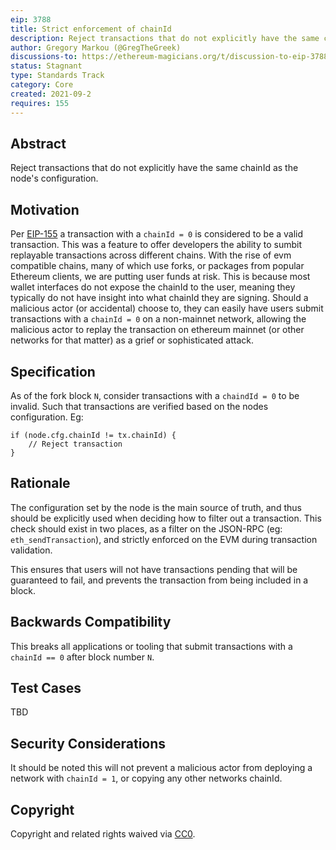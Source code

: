 ```yaml
---
eip: 3788
title: Strict enforcement of chainId
description: Reject transactions that do not explicitly have the same chainId as the node's configuration.
author: Gregory Markou (@GregTheGreek)
discussions-to: https://ethereum-magicians.org/t/discussion-to-eip-3788-strict-enforcement-of-chainid/7001
status: Stagnant
type: Standards Track
category: Core
created: 2021-09-2
requires: 155
---
```


## Abstract

Reject transactions that do not explicitly have the same chainId as the node's configuration.

## Motivation

Per [EIP-155](./eip-155.md) a transaction with a `chainId = 0` is considered to be a valid transaction. This was a feature to offer developers the ability to sumbit replayable transactions across different chains. With the rise of evm compatible chains, many of which use forks, or packages from popular Ethereum clients, we are putting user funds at risk. This is because most wallet interfaces do not expose the chainId to the user, meaning they typically do not have insight into what chainId they are signing. Should a malicious actor (or accidental) choose to, they can easily have users submit transactions with a `chainId = 0` on a non-mainnet network, allowing the malicious actor to replay the transaction on ethereum mainnet (or other networks for that matter) as a grief or sophisticated attack.

## Specification

As of the fork block `N`, consider transactions with a `chaindId = 0` to be invalid. Such that transactions are verified based on the nodes configuration. Eg:
```
if (node.cfg.chainId != tx.chainId) {
    // Reject transaction
}
```

## Rationale

The configuration set by the node is the main source of truth, and thus should be explicitly used when deciding how to filter out a transaction. This check should exist in two places, as a filter on the JSON-RPC (eg: `eth_sendTransaction`), and strictly enforced on the EVM during transaction validation.

This ensures that users will not have transactions pending that will be guaranteed to fail, and prevents the transaction from being included in a block.

## Backwards Compatibility
This breaks all applications or tooling that submit transactions with a `chainId == 0` after block number `N`.

## Test Cases
TBD

## Security Considerations
It should be noted this will not prevent a malicious actor from deploying a network with `chainId = 1`, or copying any other networks chainId.

## Copyright
Copyright and related rights waived via [CC0](../LICENSE.md).
